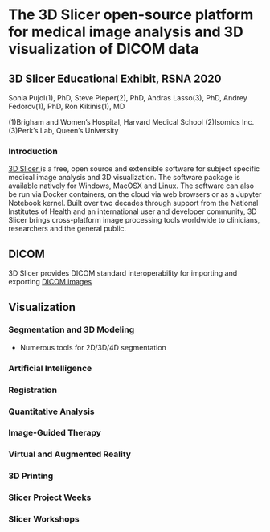 # The 3D Slicer open-source platform for medical image analysis and 3D visualization of DICOM data 
## 3D Slicer Educational Exhibit, RSNA 2020

Sonia Pujol(1), PhD, Steve Pieper(2), PhD, 
Andras Lasso(3), PhD, Andrey Fedorov(1), PhD, Ron Kikinis(1), MD

(1)Brigham and Women’s Hospital, Harvard Medical School
(2)Isomics Inc.
(3)Perk’s Lab, Queen’s University

### Introduction

<a href="https://slicer.org"> 3D Slicer </a> is a free, open source and extensible software for subject specific medical image analysis and 3D visualization. The software package is available natively for Windows, MacOSX and Linux. The software can also be run via Docker containers, on the cloud via web browsers or as a Jupyter Notebook kernel. Built over two decades through support from the National Institutes of Health and an international user and developer community, 3D Slicer brings cross-platform image processing tools worldwide to clinicians, researchers and the general public.

## DICOM
3D Slicer provides DICOM standard interoperability for importing and exporting [DICOM images](https://github.com/spujol/3DSlicerRSNA2020/blob/main/DICOM.png)

## Visualization



### Segmentation and 3D Modeling

* Numerous tools for 2D/3D/4D segmentation 

### Artificial Intelligence

### Registration

### Quantitative Analysis

### Image-Guided Therapy

### Virtual and Augmented Reality

### 3D Printing

### Slicer Project Weeks 

### Slicer Workshops
